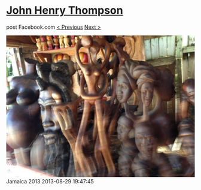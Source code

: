 # [John Henry Thompson](../README.md)
post Facebook.com
[< Previous](2013-08-29-18.md) [Next >](2013-08-29-20.md)

[![](../media/2013-08-29/Jamaica-2030.jpg)](../README.md)
Jamaica 2013
2013-08-29 19:47:45
